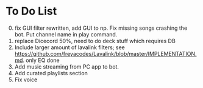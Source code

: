 # To Do List
0. fix GUI filter rewritten, add GUI to np. Fix missing songs crashing the bot. Put channel name in play command.
1. replace Dicecord 50%, need to do deck stuff which requires DB
2. Include larger amount of lavalink filters; see https://github.com/freyacodes/Lavalink/blob/master/IMPLEMENTATION.md. only EQ done
3. Add music streaming from PC app to bot.
4. Add curated playlists section
5. Fix voice